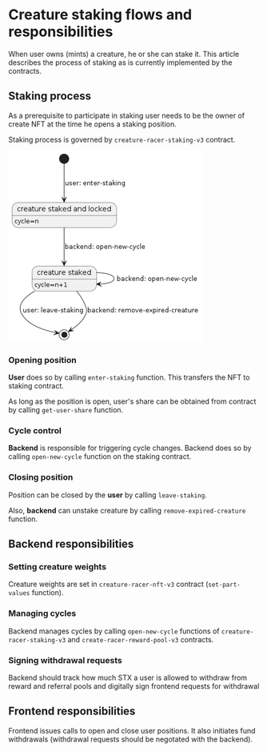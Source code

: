 # Creature staking flows and responsibilities

When user owns (mints) a creature, he or she can stake it. This
article describes the process of staking as is currently
implemented by the contracts. 
    
## Staking process

As a prerequisite to participate in staking user needs to be the
owner of create NFT at the time he opens a staking position. 

Staking process is governed by `creature-racer-staking-v3`
contract.


![](staking.png)

### Opening position
**User** does so by calling `enter-staking` function. This
transfers  the NFT to staking contract.

As long as the position is open, user's share can be obtained
from contract by calling `get-user-share` function.

### Cycle control

**Backend** is responsible for triggering cycle changes. Backend
does so by calling `open-new-cycle` function on the staking
contract.

### Closing position

Position can be closed by the **user** by calling
`leave-staking`.

Also, **backend** can unstake creature by calling
`remove-expired-creature` function.

## Backend responsibilities

### Setting creature weights

Creature weights are set in `creature-racer-nft-v3` contract
(`set-part-values` function).

### Managing cycles

Backend manages cycles by calling `open-new-cycle` functions of
`creature-racer-staking-v3` and `create-racer-reward-pool-v3`
contracts.

### Signing withdrawal requests

Backend should track how much STX a user is allowed to withdraw
from reward and referral pools and digitally sign frontend
requests for withdrawal

## Frontend responsibilities

Frontend issues calls to open and close user positions. It also
initiates fund withdrawals (withdrawal requests should be
negotated with the backend).
